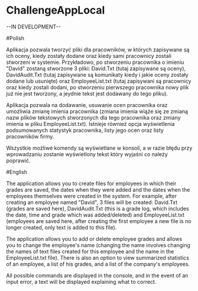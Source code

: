 # ChallengeAppLocal
 
--IN DEVELOPMENT--

#Polish

Aplikacja pozwala tworzyć pliki dla pracowników, w których zapisywane są ich oceny, kiedy zostały dodane oraz kiedy sami pracownicy zostali stworzeni w systemie. Przykładowo, po stworzeniu pracownika o imieniu "David" zostaną stworzone 3 pliki: David.Txt (tutaj zapisywane są oceny), DavidAudit.Txt (tutaj zapisywane są komunikaty kiedy i jakie oceny zostały dodane lub usunięte) oraz EmployeeList.txt (tutaj zapisywani są pracownicy oraz kiedy zostali dodani, po stworzeniu pierwszego pracownika nowy plik już nie jest tworzony, a jeydnie tekst jest dodawany do tego pliku).

Aplikacja pozwala na dodawanie, usuwanie ocen pracownika oraz umożliwia zmianę imienia pracownika (zmiana imienia wiąże się ze zmianą nazw plików tekstowych stworzonych dla tego pracownika oraz zmiany imienia w pliku EmployeeList.txt). Istnieje również opcja wyświetlenia podsumowanych statystyk pracownika, listy jego ocen oraz listy pracowników firmy.

Wszystkie możliwe komendy są wyświetlane w konsoli, a w razie błędu przy wprowadzaniu zostanie wyświetlony tekst który wyjaśni co należy poprawić.

#English

The application allows you to create files for employees in which their grades are saved, the dates when they were added and the dates when the employees themselves were created in the system. For example, after creating an employee named "David", 3 files will be created: David.Txt (grades are saved here), DavidAudit.Txt (this is a grade log, which includes the date, time and grade which was added/deleted) and EmployeeList.txt (employees are saved here, after creating the first employee a new file is no longer created, only text is added to this file).

The application allows you to add or delete employee grades and allows you to change the employee's name (changing the name involves changing the names of text files created for this employee and the name in the EmployeeList.txt file). There is also an option to view summarized statistics of an employee, a list of his grades, and a list of the company's employees.

All possible commands are displayed in the console, and in the event of an input error, a text will be displayed explaining what to correct.